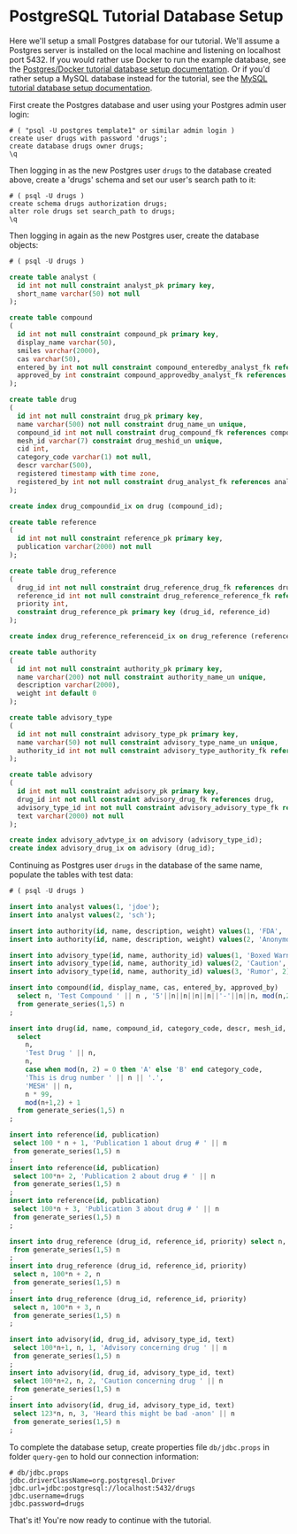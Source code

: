 # PostgreSQL Tutorial Database Setup

Here we'll setup a small Postgres database for our tutorial. We'll assume a Postgres server is installed on the
local machine and listening on localhost port 5432. If you would rather use Docker to run the example database,
see the [Postgres/Docker tutorial database setup documentation](tutorial-database-setup-pg-docker.md). Or if
you'd rather setup a MySQL database instead for the tutorial, see the
[MySQL tutorial database setup documentation](tutorial-database-setup-mysql.md).

First create the Postgres database and user using your Postgres admin user login:
```
# ( "psql -U postgres template1" or similar admin login )
create user drugs with password 'drugs';
create database drugs owner drugs;
\q
```

Then logging in as the new Postgres user `drugs` to the database created above, create a 'drugs' schema and
set our user's search path to it:
```
# ( psql -U drugs )
create schema drugs authorization drugs;
alter role drugs set search_path to drugs;
\q
```

Then logging in again as the new Postgres user, create the database objects:
```sql
# ( psql -U drugs )

create table analyst (
  id int not null constraint analyst_pk primary key,
  short_name varchar(50) not null
);

create table compound
(
  id int not null constraint compound_pk primary key,
  display_name varchar(50),
  smiles varchar(2000),
  cas varchar(50),
  entered_by int not null constraint compound_enteredby_analyst_fk references analyst,
  approved_by int constraint compound_approvedby_analyst_fk references analyst
);

create table drug
(
  id int not null constraint drug_pk primary key,
  name varchar(500) not null constraint drug_name_un unique,
  compound_id int not null constraint drug_compound_fk references compound,
  mesh_id varchar(7) constraint drug_meshid_un unique,
  cid int,
  category_code varchar(1) not null,
  descr varchar(500),
  registered timestamp with time zone,
  registered_by int not null constraint drug_analyst_fk references analyst
);

create index drug_compoundid_ix on drug (compound_id);

create table reference
(
  id int not null constraint reference_pk primary key,
  publication varchar(2000) not null
);

create table drug_reference
(
  drug_id int not null constraint drug_reference_drug_fk references drug,
  reference_id int not null constraint drug_reference_reference_fk references reference,
  priority int,
  constraint drug_reference_pk primary key (drug_id, reference_id)
);

create index drug_reference_referenceid_ix on drug_reference (reference_id);

create table authority
(
  id int not null constraint authority_pk primary key,
  name varchar(200) not null constraint authority_name_un unique,
  description varchar(2000),
  weight int default 0
);

create table advisory_type
(
  id int not null constraint advisory_type_pk primary key,
  name varchar(50) not null constraint advisory_type_name_un unique,
  authority_id int not null constraint advisory_type_authority_fk references authority
);

create table advisory
(
  id int not null constraint advisory_pk primary key,
  drug_id int not null constraint advisory_drug_fk references drug,
  advisory_type_id int not null constraint advisory_advisory_type_fk references advisory_type,
  text varchar(2000) not null
);

create index advisory_advtype_ix on advisory (advisory_type_id);
create index advisory_drug_ix on advisory (drug_id);
```

Continuing as Postgres user `drugs` in the database of the same name, populate the tables with test data:
```sql
# ( psql -U drugs )

insert into analyst values(1, 'jdoe');
insert into analyst values(2, 'sch');

insert into authority(id, name, description, weight) values(1, 'FDA', 'Food and Drug Administration', 100);
insert into authority(id, name, description, weight) values(2, 'Anonymous', 'Various People with Opinions', 0);

insert into advisory_type(id, name, authority_id) values(1, 'Boxed Warning', 1);
insert into advisory_type(id, name, authority_id) values(2, 'Caution', 1);
insert into advisory_type(id, name, authority_id) values(3, 'Rumor', 2);

insert into compound(id, display_name, cas, entered_by, approved_by)
  select n, 'Test Compound ' || n , '5'||n||n||n||n||'-'||n||n, mod(n,2)+1, mod(n+1,2) + 1
  from generate_series(1,5) n
;

insert into drug(id, name, compound_id, category_code, descr, mesh_id, cid, registered_by)
  select
    n,
    'Test Drug ' || n,
    n,
    case when mod(n, 2) = 0 then 'A' else 'B' end category_code,
    'This is drug number ' || n || '.',
    'MESH' || n,
    n * 99,
    mod(n+1,2) + 1
  from generate_series(1,5) n
;

insert into reference(id, publication)
 select 100 * n + 1, 'Publication 1 about drug # ' || n
 from generate_series(1,5) n
;
insert into reference(id, publication)
 select 100*n+ 2, 'Publication 2 about drug # ' || n
 from generate_series(1,5) n
;
insert into reference(id, publication)
 select 100*n + 3, 'Publication 3 about drug # ' || n
 from generate_series(1,5) n
;

insert into drug_reference (drug_id, reference_id, priority) select n, 100*n + 1, n
 from generate_series(1,5) n
;
insert into drug_reference (drug_id, reference_id, priority)
 select n, 100*n + 2, n
 from generate_series(1,5) n
;
insert into drug_reference (drug_id, reference_id, priority)
 select n, 100*n + 3, n
 from generate_series(1,5) n
;

insert into advisory(id, drug_id, advisory_type_id, text)
 select 100*n+1, n, 1, 'Advisory concerning drug ' || n
 from generate_series(1,5) n
;
insert into advisory(id, drug_id, advisory_type_id, text)
 select 100*n+2, n, 2, 'Caution concerning drug ' || n
 from generate_series(1,5) n
;
insert into advisory(id, drug_id, advisory_type_id, text)
 select 123*n, n, 3, 'Heard this might be bad -anon' || n
 from generate_series(1,5) n
;
```

To complete the database setup, create properties file `db/jdbc.props` in folder `query-gen`
to hold our connection information:
```shell
# db/jdbc.props
jdbc.driverClassName=org.postgresql.Driver
jdbc.url=jdbc:postgresql://localhost:5432/drugs
jdbc.username=drugs
jdbc.password=drugs
```

That's it! You're now ready to continue with the tutorial.
